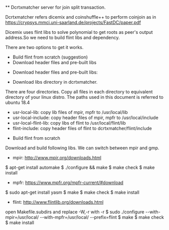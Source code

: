 ** Dcrtxmatcher server for join split transaction.

Dcrtxmatcher refers dicemix and coinshuffle++ to perform coinjoin as in https://crypsys.mmci.uni-saarland.de/projects/FastDC/paper.pdf

Dicemix uses flint libs to solve polynomial to get roots as peer's output address.So we need to build flint libs and dependency.

There are two options to get it works.

- Build flint from scratch (suggestion)
- Download header files and pre-built libs


* Download header files and pre-built libs:

- Download libs directory in dcrtxmatcher.

There are four directories. Copy all files in each directory to equivalent directory of your linux distro.
The paths used in this document is referred to ubuntu 18.4

- usr-local-lib: copy lib files of mpir, mpfr to /usr/local/lib
- usr-local-include: copy header files of mpir, mpfr to /usr/local/include
- usr-local-flint-lib: copy libs of flint to /usr/local/flint/lib
- flint-include: copy header files of flint to dcrtxmatcher/flint/include

* Build flint from scratch

Download and build following libs. We can switch between mpir and gmp.

- mpir: http://www.mpir.org/downloads.html

$ apt-get install automake
$ ./configure && make
$ make check
$ make install

- mpfr: https://www.mpfr.org/mpfr-current/#download

$ sudo apt-get install yasm
$ make
$ make check
$ make install

- flint: http://www.flintlib.org/downloads.html

open Makefile.subdirs and replace -W,-r with -r
$ sudo ./configure --with-mpir=/usr/local/ --with-mpfr=/usr/local/ --prefix=flint
$ make
$ make check
$ make install
